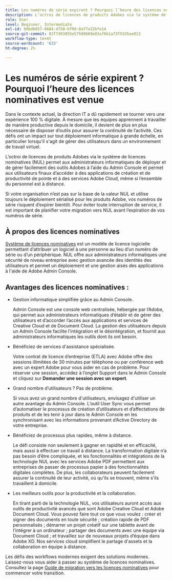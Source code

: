 ```yaml
---
title: Les numéros de série expirent ? Pourquoi l’heure des licences nominatives est venue
description: L’octroi de licences de produits Adobes via le système de licences nominatives (NUL) permet aux administrateurs informatiques de déployer et de gérer facilement des outils Adobes à l’aide du Admin Console et permet aux utilisateurs finaux d’accéder à des applications de création et de productivité de pointe et à des services Adobe Cloud, même si l’ensemble du personnel est à distance
role: User
level: Beginner, Intermediate
exl-id: 9dbdb057-6684-4750-bf9d-8af7a32bfe14
source-git-commit: 82f7d93855e57500669e83af6b1a73f5335ae813
workflow-type: tm+mt
source-wordcount: '633'
ht-degree: 2%

---
```


# Les numéros de série expirent ? Pourquoi l’heure des licences nominatives est venue

Dans le contexte actuel, la direction IT a dû rapidement se tourner vers une expérience 100 % digitale. À mesure que les équipes apprennent à travailler de manière productive depuis le domicile, il devient de plus en plus nécessaire de disposer d’outils pour assurer la continuité de l’activité. Ces défis ont un impact sur tout déploiement informatique à grande échelle, en particulier lorsqu&#39;il s&#39;agit de gérer des utilisateurs dans un environnement de travail virtuel.

L’octroi de licences de produits Adobes via le système de licences nominatives (NUL) permet aux administrateurs informatiques de déployer et de gérer facilement des outils Adobes à l’aide du Admin Console et permet aux utilisateurs finaux d’accéder à des applications de création et de productivité de pointe et à des services Adobe Cloud, même si l’ensemble du personnel est à distance.

Si votre organisation n’est pas sur la base de la valeur NUL et utilise toujours le déploiement sérialisé pour les produits Adobe, vos numéros de série risquent d’expirer bientôt. Pour éviter toute interruption de service, il est important de planifier votre migration vers NUL avant l’expiration de vos numéros de série.

## À propos des licences nominatives

[Système de licences nominatives](https://helpx.adobe.com/enterprise/using/licensing.html) est un modèle de licence logicielle permettant d’attribuer un logiciel à une personne au lieu d’un numéro de série ou d’un périphérique. NUL offre aux administrateurs informatiques une sécurité de niveau entreprise avec gestion avancée des identités des utilisateurs et permet un déploiement et une gestion aisés des applications à l&#39;aide de Adobe Admin Console.

## Avantages des licences nominatives :

* Gestion informatique simplifiée grâce au Admin Console.

   Admin Console est une console web centralisée, hébergée par l’Adobe, qui permet aux administrateurs informatiques d’établir et de gérer des utilisateurs et d’accorder l’accès aux applications et services de Creative Cloud et de Document Cloud. La gestion des utilisateurs depuis un Admin Console facilite l’intégration et le désintégration, et fournit aux administrateurs informatiques les outils dont ils ont besoin.

* Bénéficiez de services d&#39;assistance spécialisée.

   Votre contrat de licence d’entreprise (ETLA) avec Adobe offre des sessions illimitées de 30 minutes par téléphone ou par conférence web avec un expert Adobe pour vous aider en cas de problème. Pour réserver une session, accédez à l’onglet Support dans le Admin Console et cliquez sur **Demander une session avec un expert**.

* Grand nombre d’utilisateurs ? Pas de problème.

   Si vous avez un grand nombre d&#39;utilisateurs, envisagez d&#39;utiliser un autre avantage du Admin Console. L’outil User Sync vous permet d’automatiser le processus de création d’utilisateurs et d’affectations de produits et de les tenir à jour dans le Admin Console en les synchronisant avec les informations provenant d’Active Directory de votre entreprise.

* Bénéficiez de processus plus rapides, même à distance.

   Le défi consiste non seulement à gagner en rapidité et en efficacité, mais aussi à effectuer ce travail à distance. La transformation digitale n’a pas besoin d’être compliquée, et les fonctionnalités et intégrations de la technologie NUL avec les services Adobe PDF permettent aux entreprises de passer de processus papier à des fonctionnalités digitales complètes. De plus, les collaborateurs peuvent facilement assurer la continuité de leur activité, où qu&#39;ils se trouvent, même s&#39;ils travaillent à domicile.

* Les meilleurs outils pour la productivité et la collaboration.

   En tirant parti de la technologie NUL, vos utilisateurs auront accès aux outils de productivité avancés que sont Adobe Creative Cloud et Adobe Document Cloud. Vous pouvez faire tout ce que vous voulez : créer et signer des documents en toute sécurité ; création rapide de PDF personnalisés ; démarrer un projet créatif sur une tablette avant de l’intégrer à un ordinateur ; partager des documents avec une équipe via Document Cloud ; et travaillez sur de nouveaux projets d’équipe dans Adobe XD. Nos services cloud simplifient le partage d&#39;assets et la collaboration en équipe à distance.

Les défis des workflows modernes exigent des solutions modernes. Laissez-nous vous aider à passer au système de licences nominatives. Consultez la page [Guide de migration vers les licences nominatives](https://offers.adobe.com/content/dam/offer-manager/en/na/marketing/CCE/Adobe_Named_User_Licensing_Migration_Guide.pdf) pour commencer votre transition.
